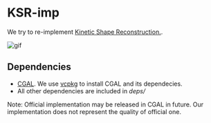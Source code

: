 # KSR-imp
We try to re-implement [Kinetic Shape Reconstruction.](https://dl.acm.org/doi/10.1145/3376918). 

![gif](data/illu.gif)

## Dependencies
- [CGAL](https://www.cgal.org/). We use [vcpkg](https://github.com/microsoft/vcpkg) to install CGAL and its dependecies.
- All other dependencies are included in *deps/*


Note: Official implementation may be released in CGAL in future. Our implementation does not represent the quality of official one.